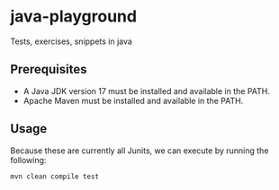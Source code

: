 # java-playground

Tests, exercises, snippets in java

## Prerequisites

- A Java JDK version 17 must be installed and available in the PATH.
- Apache Maven must be installed and available in the PATH.

## Usage

Because these are currently all Junits, we can execute by running the following:

```code
mvn clean compile test
```
